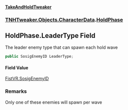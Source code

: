 #### [TakeAndHoldTweaker](index.md 'index')
### [TNHTweaker.Objects.CharacterData](TNHTweaker.Objects.CharacterData.md 'TNHTweaker.Objects.CharacterData').[HoldPhase](TNHTweaker.Objects.CharacterData.HoldPhase.md 'TNHTweaker.Objects.CharacterData.HoldPhase')

## HoldPhase.LeaderType Field

The leader enemy type that can spawn each hold wave

```csharp
public SosigEnemyID LeaderType;
```

#### Field Value
[FistVR.SosigEnemyID](https://docs.microsoft.com/en-us/dotnet/api/FistVR.SosigEnemyID 'FistVR.SosigEnemyID')

### Remarks
Only one of these enemies will spawn per wave